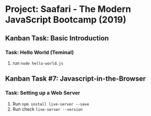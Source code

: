# Project: Saafari - The Modern JavaScript Bootcamp (2019)

## Kanban Task: Basic Introduction

### Task: Hello World (Teminal)

1. run ```node hello-world.js```

## Kanban Task #7: Javascript-in-the-Browser

### Task: Setting up a Web Server

1. Run ```npm install live-server --save```
2. Run check ```live-server --version```

